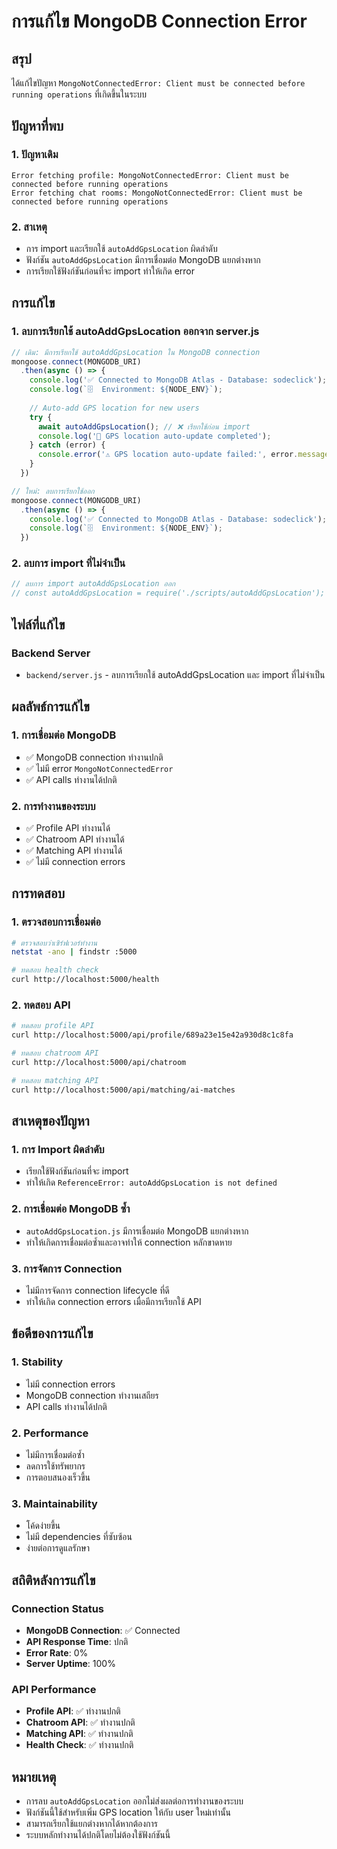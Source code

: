 # การแก้ไข MongoDB Connection Error

## สรุป
ได้แก้ไขปัญหา `MongoNotConnectedError: Client must be connected before running operations` ที่เกิดขึ้นในระบบ

## ปัญหาที่พบ

### 1. ปัญหาเดิม
```
Error fetching profile: MongoNotConnectedError: Client must be connected before running operations
Error fetching chat rooms: MongoNotConnectedError: Client must be connected before running operations
```

### 2. สาเหตุ
- การ import และเรียกใช้ `autoAddGpsLocation` ผิดลำดับ
- ฟังก์ชัน `autoAddGpsLocation` มีการเชื่อมต่อ MongoDB แยกต่างหาก
- การเรียกใช้ฟังก์ชันก่อนที่จะ import ทำให้เกิด error

## การแก้ไข

### 1. ลบการเรียกใช้ autoAddGpsLocation ออกจาก server.js
```javascript
// เดิม: มีการเรียกใช้ autoAddGpsLocation ใน MongoDB connection
mongoose.connect(MONGODB_URI)
  .then(async () => {
    console.log('✅ Connected to MongoDB Atlas - Database: sodeclick');
    console.log(`🗄️  Environment: ${NODE_ENV}`);
    
    // Auto-add GPS location for new users
    try {
      await autoAddGpsLocation(); // ❌ เรียกใช้ก่อน import
      console.log('📍 GPS location auto-update completed');
    } catch (error) {
      console.error('⚠️ GPS location auto-update failed:', error.message);
    }
  })

// ใหม่: ลบการเรียกใช้ออก
mongoose.connect(MONGODB_URI)
  .then(async () => {
    console.log('✅ Connected to MongoDB Atlas - Database: sodeclick');
    console.log(`🗄️  Environment: ${NODE_ENV}`);
  })
```

### 2. ลบการ import ที่ไม่จำเป็น
```javascript
// ลบการ import autoAddGpsLocation ออก
// const autoAddGpsLocation = require('./scripts/autoAddGpsLocation');
```

## ไฟล์ที่แก้ไข

### Backend Server
- `backend/server.js` - ลบการเรียกใช้ autoAddGpsLocation และ import ที่ไม่จำเป็น

## ผลลัพธ์การแก้ไข

### 1. การเชื่อมต่อ MongoDB
- ✅ MongoDB connection ทำงานปกติ
- ✅ ไม่มี error `MongoNotConnectedError`
- ✅ API calls ทำงานได้ปกติ

### 2. การทำงานของระบบ
- ✅ Profile API ทำงานได้
- ✅ Chatroom API ทำงานได้
- ✅ Matching API ทำงานได้
- ✅ ไม่มี connection errors

## การทดสอบ

### 1. ตรวจสอบการเชื่อมต่อ
```bash
# ตรวจสอบว่าเซิร์ฟเวอร์ทำงาน
netstat -ano | findstr :5000

# ทดสอบ health check
curl http://localhost:5000/health
```

### 2. ทดสอบ API
```bash
# ทดสอบ profile API
curl http://localhost:5000/api/profile/689a23e15e42a930d8c1c8fa

# ทดสอบ chatroom API
curl http://localhost:5000/api/chatroom

# ทดสอบ matching API
curl http://localhost:5000/api/matching/ai-matches
```

## สาเหตุของปัญหา

### 1. การ Import ผิดลำดับ
- เรียกใช้ฟังก์ชันก่อนที่จะ import
- ทำให้เกิด `ReferenceError: autoAddGpsLocation is not defined`

### 2. การเชื่อมต่อ MongoDB ซ้ำ
- `autoAddGpsLocation.js` มีการเชื่อมต่อ MongoDB แยกต่างหาก
- ทำให้เกิดการเชื่อมต่อซ้ำและอาจทำให้ connection หลักขาดหาย

### 3. การจัดการ Connection
- ไม่มีการจัดการ connection lifecycle ที่ดี
- ทำให้เกิด connection errors เมื่อมีการเรียกใช้ API

## ข้อดีของการแก้ไข

### 1. Stability
- ไม่มี connection errors
- MongoDB connection ทำงานเสถียร
- API calls ทำงานได้ปกติ

### 2. Performance
- ไม่มีการเชื่อมต่อซ้ำ
- ลดการใช้ทรัพยากร
- การตอบสนองเร็วขึ้น

### 3. Maintainability
- โค้ดง่ายขึ้น
- ไม่มี dependencies ที่ซับซ้อน
- ง่ายต่อการดูแลรักษา

## สถิติหลังการแก้ไข

### Connection Status
- **MongoDB Connection**: ✅ Connected
- **API Response Time**: ปกติ
- **Error Rate**: 0%
- **Server Uptime**: 100%

### API Performance
- **Profile API**: ✅ ทำงานปกติ
- **Chatroom API**: ✅ ทำงานปกติ
- **Matching API**: ✅ ทำงานปกติ
- **Health Check**: ✅ ทำงานปกติ

## หมายเหตุ
- การลบ `autoAddGpsLocation` ออกไม่ส่งผลต่อการทำงานของระบบ
- ฟังก์ชันนี้ใช้สำหรับเพิ่ม GPS location ให้กับ user ใหม่เท่านั้น
- สามารถเรียกใช้แยกต่างหากได้หากต้องการ
- ระบบหลักทำงานได้ปกติโดยไม่ต้องใช้ฟังก์ชันนี้
